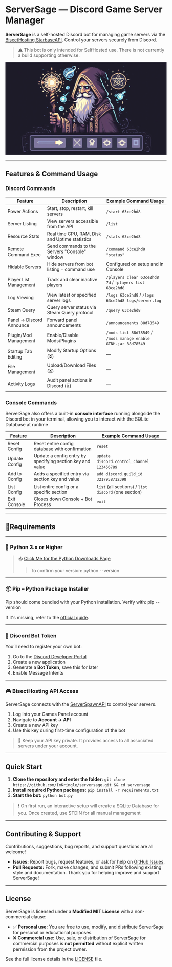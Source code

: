 # ServerSage — Discord Game Server Manager

**ServerSage** is a self-hosted Discord bot for managing game servers via
the [BisectHosting StarbaseAPI](https://games.bisecthosting.com/docs). Control your servers securely from Discord.
> ⚠️ This bot is only intended for SelfHosted use. There is not currently a build supporting otherwise.

<img src="assets/banner.jpeg" alt="ServerSage" width="720" />

---

## Features & Command Usage

### Discord Commands

| Feature                  | Description                                    | Example Command Usage                                           |
|--------------------------|------------------------------------------------|-----------------------------------------------------------------|
| Power Actions            | Start, stop, restart, kill servers             | `/start 63ce2hd8`                                               |
| Server Listing           | View servers accessible from the API           | `/list`                                                         |
| Resource Stats           | Real time CPU, RAM, Disk and Uptime statistics | `/stats 63ce2hd8`                                               |
| Remote Command Exec      | Send commands to the Servers "Console" window  | `/command 63ce2hd8 "status"`                                    |
| Hidable Servers          | Hide servers from bot listing + command use    | Configured on setup and in Console                              |
| Player List Management   | Track and clear inactive players               | `/players clear 63ce2hd8 7d` / `!players list 63ce2hd8`         |
| Log Viewing              | View latest or specified server logs           | `/logs 63ce2hd8` / `/logs 63ce2hd8 logs/server.log`             |
| Steam Query              | Query server status via Steam Query protocol   | `/query 63ce2hd8`                                               |
| Panel → Discord Announce | Forward panel announcements                    | `/announcements 88d78549`                                       |
| Plugin/Mod Management    | Enable/Disable Mods/Plugins                    | `/mods list 88d78549` / `/mods manage enable GTNH.jar 88d78549` |
| Startup Tab Editing      | Modify Startup Options (⏳)                     | —                                                               |
| File Management          | Upload/Download Files (⏳)                      | —                                                               |
| Activity Logs            | Audit panel actions in Discord (⏳)             | —                                                               |

### Console Commands

ServerSage also offers a built-in **console interface** running alongside the Discord bot in your terminal, allowing you
to interact with the SQLite Database at runtime

| Feature       | Description                                               | Example Command Usage                                |
|---------------|-----------------------------------------------------------|------------------------------------------------------|
| Reset Config  | Reset entire config database with confirmation            | `reset`                                              |
| Update Config | Update a config entry by specifying section.key and value | `update discord.control_channel 123456789`           |
| Add to Config | Adds a specified entry via section.key and value          | `add discord.guild_id 3217958712398`                 | 
| List Config   | List entire config or a specific section                  | `list` (all sections) / `list discord` (one section) |
| Exit Console  | Closes down Console + Bot Process                         | `exit`                                               |

---

## 📎Requirements

---

### 🐍 Python 3.x or Higher

> 📥 [Click Me for the Python Downloads Page](https://www.python.org/downloads/)
> > To confirm your version: python --version
---

### 📦 Pip – Python Package Installer

Pip should come bundled with your Python installation. Verify with: pip --version

If it's missing, refer to the [official guide](https://pip.pypa.io/en/stable/installation/).

---

### 🤖 Discord Bot Token

You’ll need to register your own bot:

1. Go to the [Discord Developer Portal](https://discord.com/developers/applications)
2. Create a new application
3. Generate a **Bot Token**, save this for later
4. Enable Message Intents

---

### 🎮 BisectHosting API Access

ServerSage connects with the [ServerSpawnAPI](https://games.bisecthosting.com/) to control your servers.

1. Log into your Games Panel account
2. Navigate to **Account → API**
3. Create a new API key
4. Use this key during first-time configuration of the bot

> 🔐 Keep your API key private. It provides access to all associated servers under your account.

---

## Quick Start

1. **Clone the repository and enter the folder:**
   `git clone https://github.com/ImKringle/serversage.git && cd serversage`
2. **Install required Python packages:** `pip install -r requirements.txt`
3. **Start the bot:** `python bot.py`

> ❗ On first run, an interactive setup will create a SQLite Database for you. Once created, use STDIN for all manual
> management

---

## Contributing & Support

Contributions, suggestions, bug reports, and support questions are all welcome!

- **Issues:** Report bugs, request features, or ask for help
  on [GitHub Issues](https://github.com/ImKringle/ServerSage/issues).
- **Pull Requests:** Fork, make changes, and submit PRs following existing style and documentation.
  Thank you for helping improve and support ServerSage!

---

## License

ServerSage is licensed under a **Modified MIT License** with a non-commercial clause:

- ✅ **Personal use:** You are free to use, modify, and distribute ServerSage for personal or educational purposes.
- ❌ **Commercial use:** Use, sale, or distribution of ServerSage for commercial purposes is **not permitted** without
  explicit written permission from the project owner.

See the full license details in the [LICENSE](LICENSE) file.
